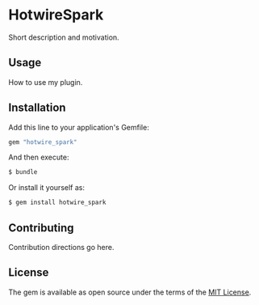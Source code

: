 # HotwireSpark
Short description and motivation.

## Usage
How to use my plugin.

## Installation
Add this line to your application's Gemfile:

```ruby
gem "hotwire_spark"
```

And then execute:
```bash
$ bundle
```

Or install it yourself as:
```bash
$ gem install hotwire_spark
```

## Contributing
Contribution directions go here.

## License
The gem is available as open source under the terms of the [MIT License](https://opensource.org/licenses/MIT).
